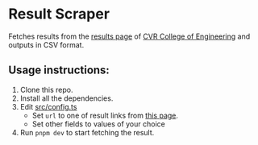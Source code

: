 # Result Scraper

Fetches results from the [results page](https://results.cvr.ac.in/cvrresults/resulthome.php) of [CVR College of Engineering](https://cvr.ac.in/) and outputs in CSV format.

## Usage instructions:

1. Clone this repo.
2. Install all the dependencies.
3. Edit [src/config.ts](src/config.ts)
   - Set `url` to one of result links from [this page](https://results.cvr.ac.in/cvrresults/resulthome.php).
   - Set other fields to values of your choice
4. Run `pnpm dev` to start fetching the result.
